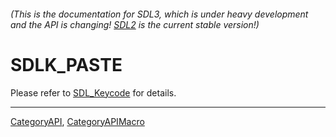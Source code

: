 ###### (This is the documentation for SDL3, which is under heavy development and the API is changing! [SDL2](https://wiki.libsdl.org/SDL2/) is the current stable version!)
# SDLK_PASTE

Please refer to [SDL_Keycode](SDL_Keycode) for details.

----
[CategoryAPI](CategoryAPI), [CategoryAPIMacro](CategoryAPIMacro)

